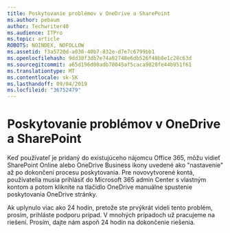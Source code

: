 ```yaml
---
title: Poskytovanie problémov v OneDrive a SharePoint
ms.author: pebaum
author: Techwriter40
ms.audience: ITPro
ms.topic: article
ROBOTS: NOINDEX, NOFOLLOW
ms.assetid: f3a5720d-a030-40b7-832e-d7e7c6799bb1
ms.openlocfilehash: 9dd38f3db7e74a82748e6db526f48b8e1c28c63d
ms.sourcegitcommit: a65d196d00adb70045af5caca9828fe44b951f61
ms.translationtype: MT
ms.contentlocale: sk-SK
ms.lasthandoff: 09/04/2019
ms.locfileid: "36752479"
---
```

# <a name="provisioning-issues-in-onedrive-and-sharepoint"></a>Poskytovanie problémov v OneDrive a SharePoint

Keď používateľ je pridaný do existujúceho nájomcu Office 365, môžu vidieť SharePoint Online alebo OneDrive Business ikony uvedené ako "nastavenie" až po dokončení procesu poskytovania. Pre novovytvorené kontá, používatelia musia prihlásiť do Microsoft 365 admin Center s vlastným kontom a potom kliknite na tlačidlo OneDrive manuálne spustenie poskytovania OneDrive stránky.
  
Ak uplynulo viac ako 24 hodín, pretože ste prvýkrát videli tento problém, prosím, prihláste podporu prípad. V mnohých prípadoch už pracujeme na riešení. Prosím, dajte nám aspoň 24 hodín na dokončenie riešenia.
  